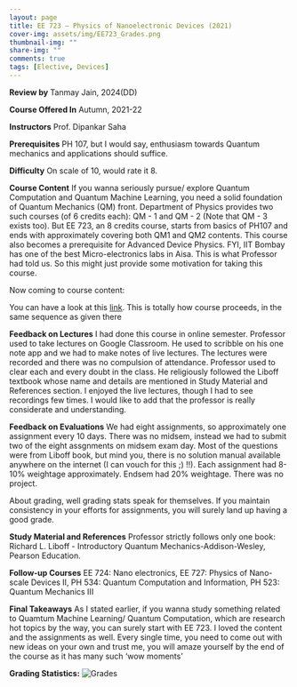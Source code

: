```yaml
---
layout: page
title: EE 723 – Physics of Nanoelectronic Devices (2021)
cover-img: assets/img/EE723_Grades.png
thumbnail-img: ""
share-img: ""
comments: true
tags: [Elective, Devices]
---
```


**Review by**
Tanmay Jain, 2024(DD)

**Course Offered In**
Autumn, 2021-22

**Instructors**
Prof. Dipankar Saha

**Prerequisites**
PH 107, but I would say, enthusiasm towards Quantum mechanics and applications should suffice.

**Difficulty**
On scale of 10, would rate it 8.

**Course Content**
If you wanna seriously pursue/ explore Quantum Computation and Quantum Machine Learning, you need a solid foundation of Quantum Mechanics (QM) front. Department of Physics provides two such courses (of 6 credits each): QM - 1 and QM - 2 (Note that QM - 3 exists too). But EE 723, an 8 credits course, starts from basics of PH107 and ends with approximately covering both QM1 and QM2 contents.  This course also becomes a prerequisite for Advanced Device Physics. FYI, IIT Bombay has one of the best Micro-electronics labs in Aisa. This is what Professor had told us. So this might just provide some motivation for taking this course.

Now coming to course content:

You can have a look at this [link](https://www.ee.iitb.ac.in/web/academics/courses/EE723). This is totally how course proceeds, in the same sequence as given there

**Feedback on Lectures**
I had done this course in online semester. Professor used to take lectures on Google Classroom. He used to scribble on his one note app and we had to make notes of live lectures. The lectures were recorded and there was no compulsion of attendance. Professor used to clear each and every doubt in the class. He religiously followed the Liboff textbook whose name and details are mentioned in Study Material and References section. I enjoyed the live lectures, though I had to see recordings few times. I would like to add that the professor is really considerate and understanding.

**Feedback on Evaluations**
We had eight assignments, so approximately one assignment every 10 days. There was no midsem, instead we had to submit two of the eight assgnments on midsem exam day. Most of the questions were from Liboff book, but mind you, there is no solution manual available anywhere on the internet (I can vouch for this ;) !!). Each assignment had 8-10% weightage approximately. Endsem had 20% weightage. There was no project.


About grading, well grading stats speak for themselves. If you maintain consistency in your efforts for assignments, you will surely land up having a good grade.

**Study Material and References**
Professor strictly follows only one book: Richard L. Liboff - Introductory Quantum Mechanics-Addison-Wesley, Pearson Education.


**Follow-up Courses**
EE 724: Nano electronics, EE 727: Physics of Nano-scale Devices II, PH 534: Quantum Computation and Information, PH 523: Quantum Mechanics III

**Final Takeaways**
As I stated earlier, if you wanna study something related to Quamtum Machine Learning/ Quantum Computation, which are research hot topics by the way, you can surely start with EE 723. I loved the content and the assignments as well. Every single time, you need to come out with new ideas on your own and trust me, you will amaze yourself by the end of the course as it has many such ‘wow moments’

**Grading Statistics:**
![Grades](EE723_2021_Grades.png)

